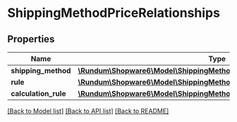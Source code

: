 # ShippingMethodPriceRelationships

## Properties
Name | Type | Description | Notes
------------ | ------------- | ------------- | -------------
**shipping_method** | [**\Rundum\Shopware6\Model\ShippingMethodPriceRelationshipsShippingMethod**](ShippingMethodPriceRelationshipsShippingMethod.md) |  | [optional] 
**rule** | [**\Rundum\Shopware6\Model\ShippingMethodPriceRelationshipsRule**](ShippingMethodPriceRelationshipsRule.md) |  | [optional] 
**calculation_rule** | [**\Rundum\Shopware6\Model\ShippingMethodPriceRelationshipsCalculationRule**](ShippingMethodPriceRelationshipsCalculationRule.md) |  | [optional] 

[[Back to Model list]](../../README.md#documentation-for-models) [[Back to API list]](../../README.md#documentation-for-api-endpoints) [[Back to README]](../../README.md)

